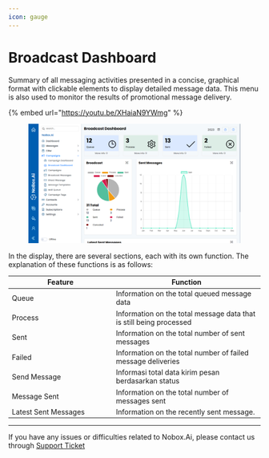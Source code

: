 ```yaml
---
icon: gauge
---
```


# Broadcast Dashboard

Summary of all messaging activities presented in a concise, graphical format with clickable elements to display detailed message data. This menu is also used to monitor the results of promotional message delivery.

{% embed url="https://youtu.be/XHaiaN9YWmg" %}

<figure><img src="../../.gitbook/assets/Broadcast Dashboard.png" alt=""><figcaption></figcaption></figure>

In the display, there are several sections, each with its own function. The explanation of these functions is as follows:

<table><thead><tr><th width="194.00006103515625">Feature</th><th>Function</th></tr></thead><tbody><tr><td>Queue</td><td>Information on the total queued message data</td></tr><tr><td>Process</td><td>Information on the total message data that is still being processed</td></tr><tr><td>Sent</td><td>Information on the total number of sent messages</td></tr><tr><td>Failed</td><td>Information on the total number of failed message deliveries</td></tr><tr><td>Send Message</td><td>Informasi total data kirim pesan berdasarkan status</td></tr><tr><td>Message Sent</td><td>Information on the total number of messages sent</td></tr><tr><td>Latest Sent Messages</td><td>Information on the recently sent message.</td></tr></tbody></table>

***

If you have any issues or difficulties related to Nobox.Ai, please contact us through [Support Ticket](https://crm.nobox.ai/clients/tickets)

